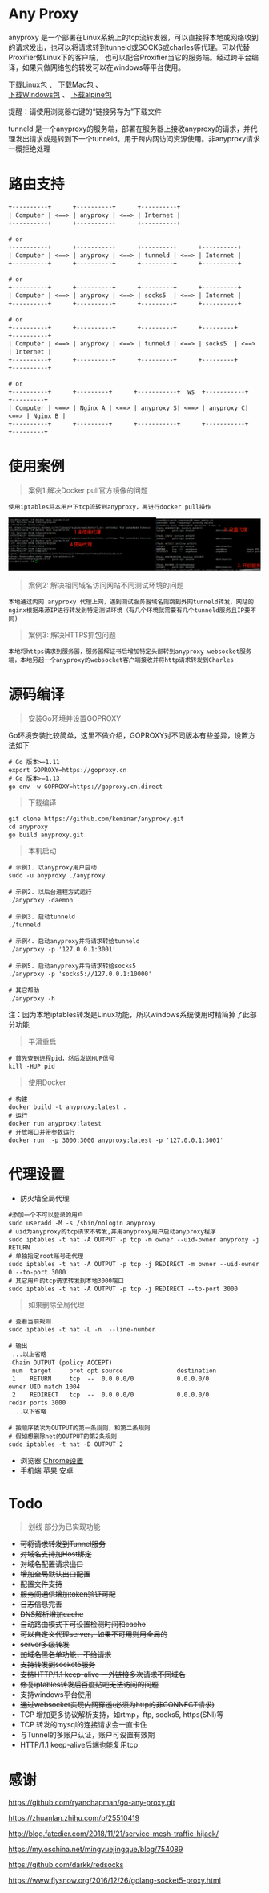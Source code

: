 # Any Proxy

anyproxy 是一个部署在Linux系统上的tcp流转发器，可以直接将本地或网络收到的请求发出，也可以将请求转到tunneld或SOCKS或charles等代理。可以代替Proxifier做Linux下的客户端， 也可以配合Proxifier当它的服务端。经过跨平台编译，如果只做网络包的转发可以在windows等平台使用。

[下载Linux包](http://cloudme.io/anyproxy) 、 [下载Mac包](http://cloudme.io/anyproxy-darwin) 、  
[下载Windows包](http://cloudme.io/anyproxy-windows.exe) 、 [下载alpine包](http://cloudme.io/anyproxy-alpine) 

提醒：请使用浏览器右键的“链接另存为”下载文件

tunneld 是一个anyproxy的服务端，部署在服务器上接收anyproxy的请求，并代理发出请求或是转到下一个tunneld。用于跨内网访问资源使用。非anyproxy请求一概拒绝处理

# 路由支持

```
+----------+      +----------+      +----------+
| Computer | <==> | anyproxy | <==> | Internet |
+----------+      +----------+      +----------+

# or
+----------+      +----------+      +---------+      +----------+
| Computer | <==> | anyproxy | <==> | tunneld | <==> | Internet |
+----------+      +----------+      +---------+      +----------+

# or
+----------+      +----------+      +---------+      +----------+
| Computer | <==> | anyproxy | <==> | socks5  | <==> | Internet |
+----------+      +----------+      +---------+      +----------+

# or
+----------+      +----------+      +---------+      +---------+      +----------+
| Computer | <==> | anyproxy | <==> | tunneld | <==> | socks5  | <==> | Internet |
+----------+      +----------+      +---------+      +---------+      +----------+

# or
+----------+      +---------+      +-----------+  ws  +-----------+      +---------+
| Computer | <==> | Nginx A | <==> | anyproxy S| <==> | anyproxy C| <==> | Nginx B |
+----------+      +---------+      +-----------+      +-----------+      +---------+
```

# 使用案例
> 案例1:解决Docker pull官方镜像的问题

`使用iptables将本用户下tcp流转到anyproxy，再进行docker pull操作`

![解决Docker pull问题](examples/docker_pull.png)

> 案例2: 解决相同域名访问网站不同测试环境的问题

`本地通过内网 anyproxy 代理上网，遇到测试服务器域名则跳到外网tunneld转发，网站的nginx根据来源IP进行转发到特定测试环境（有几个环境就需要有几个tunneld服务且IP要不同)`

> 案例3: 解决HTTPS抓包问题

`本地将https请求到服务器，服务器解证书后增加特定头部转到anyproxy websocket服务端，本地另起一个anyproxy的websocket客户端接收并将http请求转发到Charles`

# 源码编译

> 安装Go环境并设置GOPROXY

Go环境安装比较简单，这里不做介绍，GOPROXY对不同版本有些差异，设置方法如下
```
# Go 版本>=1.11
export GOPROXY=https://goproxy.cn
# Go 版本>=1.13 
go env -w GOPROXY=https://goproxy.cn,direct
```

> 下载编译
```
git clone https://github.com/keminar/anyproxy.git
cd anyproxy
go build anyproxy.git
```

> 本机启动

```
# 示例1. 以anyproxy用户启动
sudo -u anyproxy ./anyproxy

# 示例2. 以后台进程方式运行
./anyproxy -daemon

# 示例3. 启动tunneld
./tunneld

# 示例4. 启动anyproxy并将请求转给tunneld
./anyproxy -p '127.0.0.1:3001'

# 示例5. 启动anyproxy并将请求转给socks5
./anyproxy -p 'socks5://127.0.0.1:10000'

# 其它帮助
./anyproxy -h
```

注：因为本地iptables转发是Linux功能，所以windows系统使用时精简掉了此部分功能

> 平滑重启

```
# 首先查到进程pid，然后发送HUP信号
kill -HUP pid
```


> 使用Docker

```
# 构建
docker build -t anyproxy:latest .
# 运行
docker run anyproxy:latest
# 开放端口并带参数运行
docker run  -p 3000:3000 anyproxy:latest -p '127.0.0.1:3001'
```

# 代理设置

* 防火墙全局代理

```
#添加一个不可以登录的用户
sudo useradd -M -s /sbin/nologin anyproxy
# uid为anyproxy的tcp请求不转发,并用anyproxy用户启动anyproxy程序
sudo iptables -t nat -A OUTPUT -p tcp -m owner --uid-owner anyproxy -j RETURN
# 单独指定root账号走代理
sudo iptables -t nat -A OUTPUT -p tcp -j REDIRECT -m owner --uid-owner 0 --to-port 3000
# 其它用户的tcp请求转发到本地3000端口
sudo iptables -t nat -A OUTPUT -p tcp -j REDIRECT --to-port 3000
```

> 如果删除全局代理
```
# 查看当前规则
sudo iptables -t nat -L -n  --line-number

# 输出
 ...以上省略
 Chain OUTPUT (policy ACCEPT)
 num  target     prot opt source               destination
 1    RETURN     tcp  --  0.0.0.0/0            0.0.0.0/0            owner UID match 1004
 2    REDIRECT   tcp  --  0.0.0.0/0            0.0.0.0/0            redir ports 3000
 ...以下省略

# 按顺序依次为OUTPUT的第一条规则，和第二条规则
# 假如想删除net的OUTPUT的第2条规则
sudo iptables -t nat -D OUTPUT 2
```
* 浏览器 [Chrome设置](https://zhidao.baidu.com/question/204679423955769445.html)
* 手机端 [苹果](https://jingyan.baidu.com/article/84b4f565add95060f7da3271.html)  [安卓](https://jingyan.baidu.com/article/219f4bf7ff97e6de442d38c8.html)

# Todo

> ~~划线~~ 部分为已实现功能
* ~~可将请求转发到Tunnel服务~~
* ~~对域名支持加Host绑定~~
* ~~对域名配置请求出口~~
* ~~增加全局默认出口配置~~
* ~~配置文件支持~~
* ~~服务间通信增加token验证可配~~
* ~~日志信息完善~~
* ~~DNS解析增加cache~~
* ~~自动路由模式下可设置检测时间和cache~~
* ~~可以自定义代理server，如果不可用则用全局的~~
* ~~server多级转发~~
* ~~加域名黑名单功能，不给请求~~
* ~~支持转发到socket5服务~~
* ~~支持HTTP/1.1 keep-alive 一外链接多次请求不同域名~~
* ~~修复iptables转发后百度贴吧无法访问的问题~~
* ~~支持windows平台使用~~
* ~~通过websocket实现内网穿透(必须为http的非CONNECT请求)~~
* TCP 增加更多协议解析支持，如rtmp，ftp, socks5, https(SNI)等
* TCP 转发的mysql的连接请求会一直卡住
* 与Tunnel的多账户认证，账户可设置有效期
* HTTP/1.1 keep-alive后端也能复用tcp

# 感谢

<https://github.com/ryanchapman/go-any-proxy.git>

<https://zhuanlan.zhihu.com/p/25510419>

<http://blog.fatedier.com/2018/11/21/service-mesh-traffic-hijack/>

<https://my.oschina.net/mingyuejingque/blog/754089>

<https://github.com/darkk/redsocks>

<https://www.flysnow.org/2016/12/26/golang-socket5-proxy.html>
